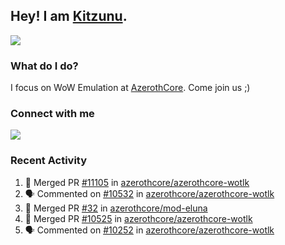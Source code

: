 ## Hey! I am [Kitzunu](https://Github.com/Kitzunu).

<!--<a href="https://github-readme-stats.kitzunu.vercel.app/api?username=Kitzunu&show_icons=true&theme=dark">
  <img align="center" src="https://github-readme-stats.kitzunu.vercel.app/api?username=Kitzunu&show_icons=true&theme=dark" />
</a>-->
<a href="https://github-readme-stats.kitzunu.vercel.app/api?username=Kitzunu&show_icons=true&theme=dark">
  <img align="center" src="https://github-readme-stats.vercel.app/api/top-langs/?username=Kitzunu&layout=compact&theme=dark" />
</a>

### What do I do?

I focus on WoW Emulation at [AzerothCore](https://Github.com/AzerothCore). Come join us ;)

### Connect with me
[![](https://img.shields.io/badge/AzerothCore%20Discord-Connect%20with%20me!-green)](https://discord.com/invite/gkt4y2x)

### Recent Activity

<!--START_SECTION:activity-->
1. 🎉 Merged PR [#11105](https://github.com/azerothcore/azerothcore-wotlk/pull/11105) in [azerothcore/azerothcore-wotlk](https://github.com/azerothcore/azerothcore-wotlk)
2. 🗣 Commented on [#10532](https://github.com/azerothcore/azerothcore-wotlk/issues/10532) in [azerothcore/azerothcore-wotlk](https://github.com/azerothcore/azerothcore-wotlk)
3. 🎉 Merged PR [#32](https://github.com/azerothcore/mod-eluna/pull/32) in [azerothcore/mod-eluna](https://github.com/azerothcore/mod-eluna)
4. 🎉 Merged PR [#10525](https://github.com/azerothcore/azerothcore-wotlk/pull/10525) in [azerothcore/azerothcore-wotlk](https://github.com/azerothcore/azerothcore-wotlk)
5. 🗣 Commented on [#10252](https://github.com/azerothcore/azerothcore-wotlk/issues/10252) in [azerothcore/azerothcore-wotlk](https://github.com/azerothcore/azerothcore-wotlk)
<!--END_SECTION:activity-->

